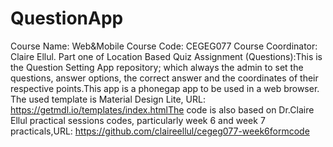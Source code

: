 # QuestionApp
Course Name: Web&Mobile
Course Code: CEGEG077
Course Coordinator: Claire Ellul.
Part one of Location Based Quiz Assignment (Questions):This is the Question Setting App repository; which always the admin to set the questions, answer options, the correct answer and the coordinates of their respective points.This app is a phonegap app to be used in a web browser.
The used template is Material Design Lite, URL: https://getmdl.io/templates/index.htmlThe code is also based on Dr.Claire Ellul practical sessions codes, particularly week 6 and week 7 practicals,URL: https://github.com/claireellul/cegeg077-week6formcode


